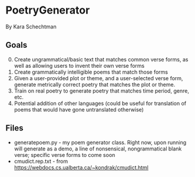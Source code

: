 # PoetryGenerator

By Kara Schechtman

Goals
-----
0. Create ungrammatical/basic text that matches common verse forms, as well as allowing users to invent their own verse forms
1. Create grammatically intelligible poems that match those forms
2. Given a user-provided plot or theme, and a user-selected verse form, generate metrically correct poetry that matches the plot or theme. 
3. Train on real poetry to generate poetry that matches time period, genre, etc.
4. Potential addition of other languages (could be useful for translation of poems that would have gone untranslated otherwise) 

Files
-----
- generatepoem.py - my poem generator class. Right now, upon running will generate as a demo, a line of nonsensical, nongrammatical blank verse; specific verse forms to come soon
- cmudict.rep.txt - from https://webdocs.cs.ualberta.ca/~kondrak/cmudict.html
